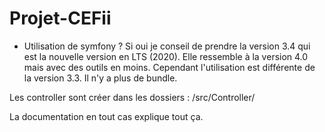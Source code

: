 # Projet-CEFii

- Utilisation de symfony ? Si oui je conseil de prendre la version 3.4 qui est la nouvelle version en LTS (2020).
Elle ressemble à la version 4.0 mais avec des outils en moins.
Cependant l'utilisation est différente de la version 3.3.
Il n'y a plus de bundle.

Les controller sont créer dans les dossiers : /src/Controller/

La documentation en tout cas explique tout ça. 
